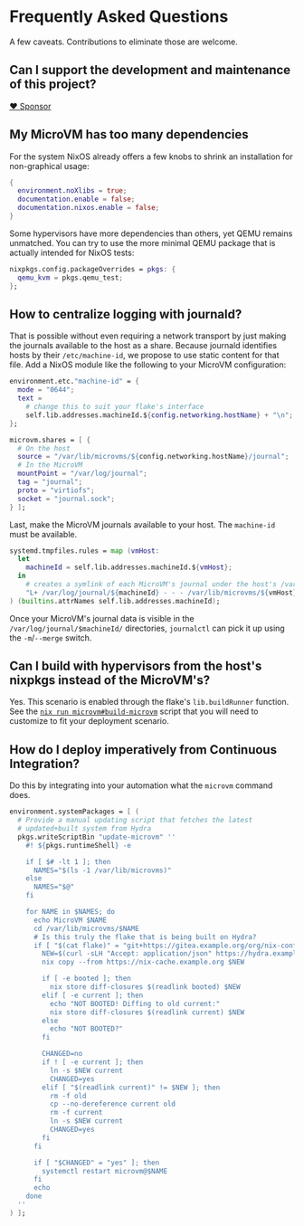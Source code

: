 # Frequently Asked Questions

A few caveats. Contributions to eliminate those are welcome.

## Can I support the development and maintenance of this project?

[❤ Sponsor](https://github.com/sponsors/astro)

## My MicroVM has too many dependencies

For the system NixOS already offers a few knobs to shrink an
installation for non-graphical usage:

```nix
{
  environment.noXlibs = true;
  documentation.enable = false;
  documentation.nixos.enable = false;
}
```

Some hypervisors have more dependencies than others, yet QEMU remains
unmatched. You can try to use the more minimal QEMU package that is
actually intended for NixOS tests:

```nix
nixpkgs.config.packageOverrides = pkgs: {
  qemu_kvm = pkgs.qemu_test;
};
```

## How to centralize logging with journald?

That is possible without even requiring a network transport by just
making the journals available to the host as a share. Because journald
identifies hosts by their `/etc/machine-id`, we propose to use static
content for that file. Add a NixOS module like the following to your
MicroVM configuration:

```nix
environment.etc."machine-id" = {
  mode = "0644";
  text =
    # change this to suit your flake's interface
    self.lib.addresses.machineId.${config.networking.hostName} + "\n";
};

microvm.shares = [ {
  # On the host
  source = "/var/lib/microvms/${config.networking.hostName}/journal";
  # In the MicroVM
  mountPoint = "/var/log/journal";
  tag = "journal";
  proto = "virtiofs";
  socket = "journal.sock";
} ];
```

Last, make the MicroVM journals available to your host. The
`machine-id` must be available.

```nix
systemd.tmpfiles.rules = map (vmHost:
  let
    machineId = self.lib.addresses.machineId.${vmHost};
  in
    # creates a symlink of each MicroVM's journal under the host's /var/log/journal
    "L+ /var/log/journal/${machineId} - - - /var/lib/microvms/${vmHost}/journal/${machineId}"
) (builtins.attrNames self.lib.addresses.machineId);
```

Once your MicroVM's journal data is visible in the
`/var/log/journal/$machineId/` directories, `journalctl` can pick it
up using the `-m`/`--merge` switch.

## Can I build with hypervisors from the host's nixpkgs instead of the MicroVM's?

Yes. This scenario is enabled through the flake's `lib.buildRunner`
function. See the [`nix run
microvm#build-microvm`](https://github.com/astro/microvm.nix/blob/main/pkgs/build-microvm.nix)
script that you will need to customize to fit your deployment scenario.

## How do I deploy imperatively from Continuous Integration?

Do this by integrating into your automation what the `microvm` command
does.

```nix
environment.systemPackages = [ (
  # Provide a manual updating script that fetches the latest
  # updated+built system from Hydra
  pkgs.writeScriptBin "update-microvm" ''
    #! ${pkgs.runtimeShell} -e

    if [ $# -lt 1 ]; then
      NAMES="$(ls -1 /var/lib/microvms)"
    else
      NAMES="$@"
    fi

    for NAME in $NAMES; do
      echo MicroVM $NAME
      cd /var/lib/microvms/$NAME
      # Is this truly the flake that is being built on Hydra?
      if [ "$(cat flake)" = "git+https://gitea.example.org/org/nix-config?ref=flake-update" ]; then
        NEW=$(curl -sLH "Accept: application/json" https://hydra.example.org/job/org/nix-config/$NAME/latest | ${pkgs.jq}/bin/jq -er .buildoutputs.out.path)
        nix copy --from https://nix-cache.example.org $NEW

        if [ -e booted ]; then
          nix store diff-closures $(readlink booted) $NEW
        elif [ -e current ]; then
          echo "NOT BOOTED! Diffing to old current:"
          nix store diff-closures $(readlink current) $NEW
        else
          echo "NOT BOOTED?"
        fi

        CHANGED=no
        if ! [ -e current ]; then
          ln -s $NEW current
          CHANGED=yes
        elif [ "$(readlink current)" != $NEW ]; then
          rm -f old
          cp --no-dereference current old
          rm -f current
          ln -s $NEW current
          CHANGED=yes
        fi
      fi

      if [ "$CHANGED" = "yes" ]; then
        systemctl restart microvm@$NAME
      fi
      echo
    done
  ''
) ];
```
